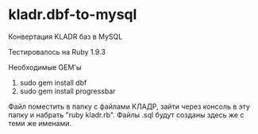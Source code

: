 kladr.dbf-to-mysql
==================

Конвертация KLADR баз в MySQL

Тестировалось на Ruby 1.9.3

Необходимые GEM'ы
1) sudo gem install dbf
2) sudo gem install progressbar

Файл поместить в папку с файлами КЛАДР, зайти через консоль в эту папку и набрать "ruby kladr.rb".
Файлы .sql будут созданы здесь же с теми же именами.
